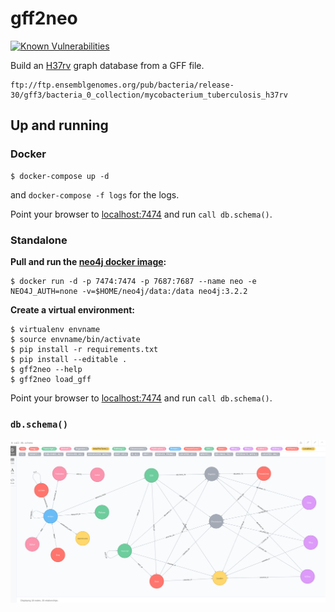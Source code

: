 # gff2neo

[![Known Vulnerabilities](https://snyk.io/test/github/thobalose/gff2neo/badge.svg)](https://snyk.io/test/github/thobalose/gff2neo)

Build an [H37rv](https://en.wikipedia.org/wiki/H37Rv) graph database from a GFF file.
```
ftp://ftp.ensemblgenomes.org/pub/bacteria/release-30/gff3/bacteria_0_collection/mycobacterium_tuberculosis_h37rv
```


## Up and running

### Docker

```
$ docker-compose up -d
```
and `docker-compose -f logs` for the logs.

Point your browser to [localhost:7474](http://0.0.0.0:7474) and run `call db.schema()`.

### Standalone

**Pull and run the [neo4j docker image](https://hub.docker.com/_/neo4j/):**

```
$ docker run -d -p 7474:7474 -p 7687:7687 --name neo -e NEO4J_AUTH=none -v=$HOME/neo4j/data:/data neo4j:3.2.2
```

**Create a virtual environment:**

```
$ virtualenv envname
$ source envname/bin/activate
$ pip install -r requirements.txt
$ pip install --editable .
$ gff2neo --help
$ gff2neo load_gff
```

Point your browser to [localhost:7474](http://localhost:7474]) and run `call db.schema()`.

### `db.schema()`

![Neo4j_IE](./data/img/dbschema.png)

